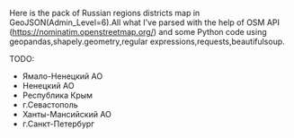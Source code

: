 
Here is the pack of Russian regions districts map in GeoJSON(Admin_Level=6).All what I've parsed with the help of OSM API (https://nominatim.openstreetmap.org/) and some Python code using geopandas,shapely.geometry,regular expressions,requests,beautifulsoup.


TODO: 
<ul>
  <li>Ямало-Ненецкий АО</li>
  <li>Ненецкий АО</li>
  <li>Республика Крым</li>
  <li>г.Севастополь</li>
  <li>Ханты-Мансийский АО</li>
  <li>г.Санкт-Петербург</li>
 </ul>

